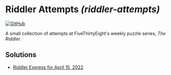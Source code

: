# Riddler Attempts _(riddler-attempts)_

[![GitHub](https://img.shields.io/github/license/gmarmstrong/riddler-attempts?color=informational)](LICENSE)

A small collection of attempts at FiveThirtyEight's weekly puzzle series, _The Riddler_.

## Solutions

- [Riddler Express for April 15, 2022](riddler-express_2022-04-15.md)